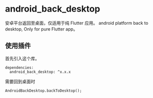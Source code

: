 # android_back_desktop

安卓平台返回至桌面，仅适用于纯 Flutter 应用。
android platform back to desktop, Only for pure Flutter app。

## 使用插件
首先引入这个库。
```
dependencies:
  android_back_desktop: ^x.x.x
```

需要回到桌面时

```
AndroidBackDesktop.backToDesktop();
```

